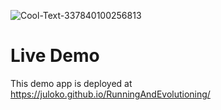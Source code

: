 

![Cool-Text-337840100256813](https://user-images.githubusercontent.com/17098382/66363481-d3221500-e95c-11e9-8898-d8e7a66fe02b.png)

# Live Demo

This demo app is deployed at https://juloko.github.io/RunningAndEvolutioning/
